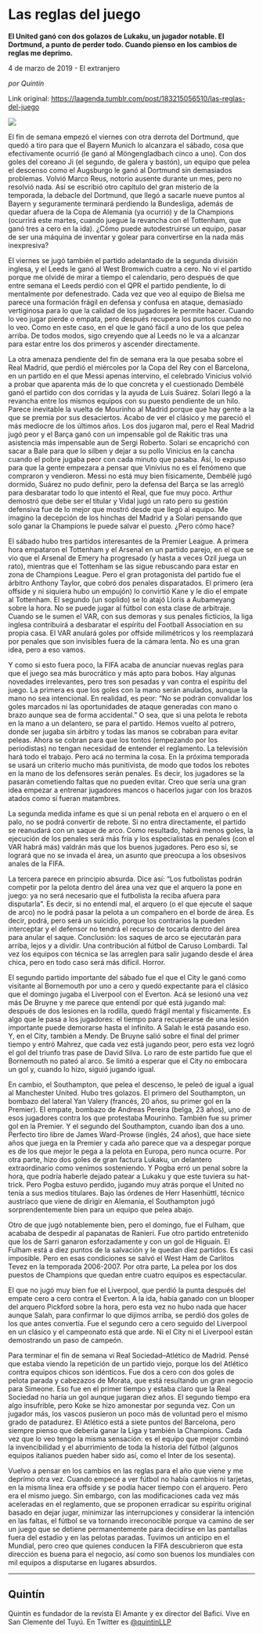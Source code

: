 # Las reglas del juego

**El United ganó con dos golazos de Lukaku, un jugador notable. El Dortmund, a punto de perder todo. Cuando pienso en los cambios de reglas me deprimo.**

4 de marzo de 2019 - El extranjero

_por Quintín_

Link original: https://laagenda.tumblr.com/post/183215056510/las-reglas-del-juego

![](https://64.media.tumblr.com/9768348e41539f70064994e14714581f/f60f7a598fb0aa94-ab/s500x750/9ac38d2bc1331191b1a30593590dfdbe1b2921a0.jpg)

El fin de semana empezó el viernes con otra derrota del Dortmund, que quedó a tiro para que el Bayern Munich lo alcanzara el sábado, cosa que efectivamente ocurrió (le ganó al Möngengladbach cinco a uno). Con dos goles del coreano Ji (el segundo, de galera y bastón), un equipo que pelea el descenso como el Augsburgo le ganó al Dortmund sin demasiados problemas. Volvió Marco Reus, notorio ausente durante un mes, pero no resolvió nada. Así se escribió otro capítulo del gran misterio de la temporada, la debacle del Dortmund, que llegó a sacarle nueve puntos al Bayern y seguramente terminará perdiendo la Bundesliga, además de quedar afuera de la Copa de Alemania (ya ocurrió) y de la Champions (ocurrirá este martes, cuando juegue la revancha con el Tottenham, que ganó tres a cero en la ida). ¿Cómo puede autodestruirse un equipo, pasar de ser una máquina de inventar y golear para convertirse en la nada más inexpresiva? 

El viernes se jugó también el partido adelantado de la segunda división inglesa, y el Leeds le ganó al West Bromwich cuatro a cero. No vi el partido porque me olvidé de mirar a tiempo el calendario, pero después de que entre semana el Leeds perdió con el QPR el partido pendiente, lo di mentalmente por defenestrado. Cada vez que veo al equipo de Bielsa me parece una formación frágil en defensa y confusa en ataque, demasiado vertiginosa para lo que la calidad de los jugadores le permite hacer. Cuando lo veo jugar pierde o empata, pero después recupera los puntos cuando no lo veo. Como en este caso, en el que le ganó fácil a uno de los que pelea arriba. De todos modos, sigo creyendo que al Leeds no le va a alcanzar para estar entre los dos primeros y ascender directamente.

La otra amenaza pendiente del fin de semana era la que pesaba sobre el Real Madrid, que perdió el miércoles por la Copa del Rey con el Barcelona, en un partido en el que Messi apenas intervino, el celebrado Vinicius volvió a probar que aparenta más de lo que concreta y el cuestionado Dembélé ganó el partido con dos corridas y la ayuda de Luis Suárez. Solari llegó a la revancha entre los mismos equipos con su puesto pendiente de un hilo. Parece inevitable la vuelta de Mourinho al Madrid porque que hay gente a la que se premia por sus desaciertos. Acabo de ver el clásico y me pareció el más mediocre de los últimos años. Los dos jugaron mal, pero el Real Madrid jugó peor y el Barça ganó con un impensable gol de Rakitic tras una asistencia más impensable aun de Sergi Roberto. Solari se encaprichó con sacar a Bale para que lo silben y dejar a su pollo Vinicius en la cancha cuando el pobre jugaba peor con cada minuto que pasaba. Así, lo expuso para que la gente empezara a pensar que Vinivius no es el fenómeno que compraron y vendieron. Messi no está muy bien físicamente, Dembélé jugó dormido, Suárez no pudo definir, pero la defensa del Barça se las arregló para desbaratar todo lo que intentó el Real, que fue muy poco. Arthur demostró que debe ser el titular y Vidal jugó un rato pero su gestión defensiva fue de lo mejor que mostró desde que llegó al equipo. Me imagino la decepción de los hinchas del Madrid y a Solari pensando que solo ganar la Champions le puede salvar el puesto. ¿Pero cómo hace?

El sábado hubo tres partidos interesantes de la Premier League. A primera hora empataron el Tottenham y el Arsenal en un partido parejo, en el que se vio que el Arsenal de Emery ha progresado (y hasta a veces Ozil juega un rato), mientras que el Tottenham se las sigue rebuscando para estar en zona de Champions League. Pero el gran protagonista del partido fue el árbitro Anthony Taylor, que cobró dos penales disparatados. El primero (era offside y ni siquiera hubo un empujón) lo convirtió Kane y le dio el empate al Tottenham. El segundo (un soplido) se lo atajó Lloris a Aubameyang sobre la hora. No se puede jugar al fútbol con esta clase de arbitraje. Cuando se le sumen el VAR, con sus demoras y sus penales ficticios, la liga inglesa contribuirá a desbaratar el espíritu del Football Association en su propia casa. El VAR anulará goles por offside milimétricos y los reemplazará por penales que son invisibles fuera de la cámara lenta. No es una gran idea, pero a eso vamos. 



Y como si esto fuera poco, la FIFA acaba de anunciar nuevas reglas para que el juego sea más burocrático y más apto para bobos. Hay algunas novedades irrelevantes, pero tres son pesadas y van contra el espíritu del juego. La primera es que los goles con la mano serán anulados, aunque la mano no sea intencional. En realidad, es peor: “No se podrán convalidar los goles marcados ni las oportunidades de ataque generadas con mano o brazo aunque sea de forma accidental.”  O sea, que si una pelota le rebota en la mano a un delantero, se para el partido. Hemos vuelto al potrero, donde ser jugaba sin árbitro y todas las manos se cobraban para evitar peleas. Ahora se cobran para que los tontos (empezando por los periodistas) no tengan necesidad de entender el reglamento. La televisión hará todo el trabajo. Pero acá no termina la cosa. En la próxima temporada se usará un criterio mucho más punitivista, de modo que todos los rebotes en la mano de los defensores serán penales. Es decir, los jugadores se la pasarán cometiendo faltas que no pueden evitar. Creo que sería una gran idea empezar a entrenar jugadores mancos o hacerlos jugar con los brazos atados como si fueran matambres. 

La segunda medida infame es que si un penal rebota en el arquero o en el palo, no se podrá convertir de rebote. Si no entra directamente, el partido se reanudará con un saque de arco. Como resultado, habrá menos goles, la ejecución de los penales será más fría y los especialistas en penales (con el VAR habrá más) valdrán más que los buenos jugadores. Pero eso sí, se logrará que no se invada el área, un asunto que preocupa a los obsesivos anales de la FIFA. 

La tercera parece en principio absurda. Dice así: “Los futbolistas podrán competir por la pelota dentro del área una vez que el arquero la pone en juego: ya no será necesario que el futbolista la reciba afuera para disputarla”. Es decir, si no entendí mal, el arquero (o el que ejecute el saque de arco) no le podrá pasar la pelota a un compañero en el borde de área. Es decir, podrá, pero será un suicidio, porque los contrarios la pueden interceptar y el defensor no tendrá el recurso de tocarla dentro del área para anular el saque. Conclusión: los saques de arco se ejecutarán para arriba, lejos y a dividir. Una contribución al fútbol de Caruso Lombardi. Tal vez los equipos con técnica se las arreglen para salir jugando desde el área chica, pero en todo caso será más difícil. Horror. 

El segundo partido importante del sábado fue el que el City le ganó como visitante al Bornemouth por uno a cero y quedó expectante para el clásico que el domingo jugaba el Liverpool con el Everton. Acá se lesionó una vez más De Bruyne y me parece que entendí por qué está jugando mal: después de dos lesiones en la rodilla, quedó frágil mental y físicamente. Es algo que le pasa a los jugadores: el tiempo para recuperarse de una lesión importante puede demorarse hasta el infinito. A Salah le está pasando eso. Y, en el City, también a Mendy. De Bruyne salió sobre el final del primer tiempo y entró Mahrez, que cada vez está jugando peor, pero esta vez logró el gol del triunfo tras pase de David Silva. Lo raro de este partido fue que el Bornemouth no pateó al arco. Se limitó a esperar que el City no embocara un gol y, cuando lo hizo, siguió jugando igual. 

En cambio, el Southampton, que pelea el descenso, le peleó de igual a igual al Manchester United. Hubo tres golazos. El primero del Southampton, un bombazo del lateral Yan Valery (francés, 20 años, su primer gol en la Premier). El empate, bombazo de Andreas Pereira (belga, 23 años), uno de esos jugadores contra los que protestaba Mourinho. También fue su primer gol en la Premier. Y el segundo del Southampton, cuando iban dos a uno. Perfecto tiro libre de James Ward-Prowse (inglés, 24 años), que hace siete años que juega en la Premier y cada año parece que va a despegar porque es de los que mejor le pega a la pelota en Europa, pero nunca ocurre. Por otra parte, hizo dos goles de gran factura Lukaku, un delantero extraordinario como venimos sosteniendo. Y Pogba erró un penal sobre la hora, que podría haberle dejado patear a Lukaku y que este tuviera su hat-trick. Pero Pogba estuvo perdido, jugando muy atrás porque el United no tenía a sus medios titulares. Bajo las órdenes de Herr Hasenhüttl, técnico austríaco que viene de dirigir en Alemania, el Southampton jugó sorprendentemente bien para un equipo que pelea abajo. 

Otro de que jugó notablemente bien, pero el domingo, fue el Fulham, que acababa de despedir al papanatas de Ranieri. Fue otro partido entretenido que los de Sarri ganaron esforzadamente y con un gol de Higuaín. El Fulham está a diez puntos de la salvación y le quedan diez partidos. Es casi imposible. Pero en esas condiciones se salvó el West Ham de Carlitos Tevez en la temporada 2006-2007. Por otra parte, La pelea por los dos puestos de Champions que quedan entre cuatro equipos es espectacular. 

El que no jugó muy bien fue el Liverpool, que perdió la punta después del empate cero a cero contra el Everton. A la ida, había ganado con un blooper del arquero Pickford sobre la hora, pero esta vez no hubo nada que hacer aunque Salah, para confirmar lo que dijimos arriba, se perdió dos goles de los que antes convertía. Fue el segundo cero a cero seguido del Liverpool en un clásico y el campeonato está que arde. Ni el City ni el Liverpool están demostrando un paso de campeón.

Para terminar el fin de semana vi Real Sociedad–Atlético de Madrid. Pensé que estaba viendo la repetición de un partido viejo, porque los del Atlético contra equipos chicos son idénticos. Fue dos a cero con dos goles de pelota parada y cabezazos de Morata, que está resultando un gran negocio para Simeone. Eso fue en el primer tiempo y estaba claro que la Real Sociedad no haría un gol aunque jugaran diez años. El segundo tiempo era algo insufrible, pero Koke se hizo amonestar por segunda vez. Con un jugador más, los vascos pusieron un poco más de voluntad pero el mismo grado de patadurez. El Atlético está a siete puntos del Barcelona, pero siempre pienso que debería ganar la Liga y también la Champions. Cada vez que lo veo tengo la misma sensación: es el equipo que mejor combinó la invencibilidad y el aburrimiento de toda la historia del fútbol (algunos equipos italianos pueden haber sido así, como el Inter de los sesenta). 

Vuelvo a pensar en los cambios en las reglas para el año que viene y me deprimo otra vez. Cuando empecé a ver fútbol no había cambios ni tarjetas, en la misma línea era offside y se podía hacer tiempo con el arquero. Pero era el mismo juego. Sin embargo, con las modificaciones cada vez más aceleradas en el reglamento, que se proponen erradicar su espíritu original basado en dejar jugar, minimizar las interrupciones y considerar la intención en las faltas, el fútbol se va tornando irreconocible porque va camino de ser un juego que se detiene permanentemente para decidirse en las pantallas fuera del estadio y en las pelotas paradas. Tuvimos un anticipo en el Mundial, pero creo que quienes conducen la FIFA descubrieron que esta dirección es buena para el negocio, así como son buenos los mundiales con mil equipos a disputarse en lugares absurdos.   



---

Quintín
-------

 Quintín es fundador de la revista El Amante y ex director del Bafici. Vive en San Clemente del Tuyú. En Twitter es [@quintinLLP](https://twitter.com/quintinLLP) 

